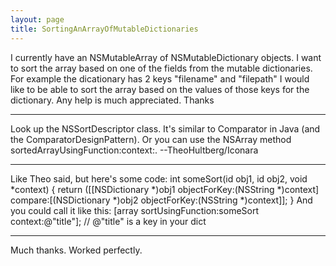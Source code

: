 ```yaml
---
layout: page
title: SortingAnArrayOfMutableDictionaries
---
```


I currently have an NSMutableArray of NSMutableDictionary objects.  I want to sort the array based on one of the fields from the mutable dictionaries.  For example the dicationary has 2 keys "filename" and "filepath" I would like to be able to sort the array based on the values of those keys for the dictionary.  Any help is much appreciated.  Thanks

----

Look up the     NSSortDescriptor class. It's similar to     Comparator in Java (and the ComparatorDesignPattern). Or you can use the     NSArray method     sortedArrayUsingFunction:context:.  --TheoHultberg/Iconara

----

Like Theo said, but here's some code:
    int someSort(id obj1, id obj2, void *context)
{
	return ([[NSDictionary *)obj1 objectForKey:(NSString *)context] compare:[(NSDictionary *)obj2 objectForKey:(NSString *)context]];
}
And you could call it like this:
    [array sortUsingFunction:someSort context:@"title"]; // @"title" is a key in your dict

----

Much thanks.  Worked perfectly.

